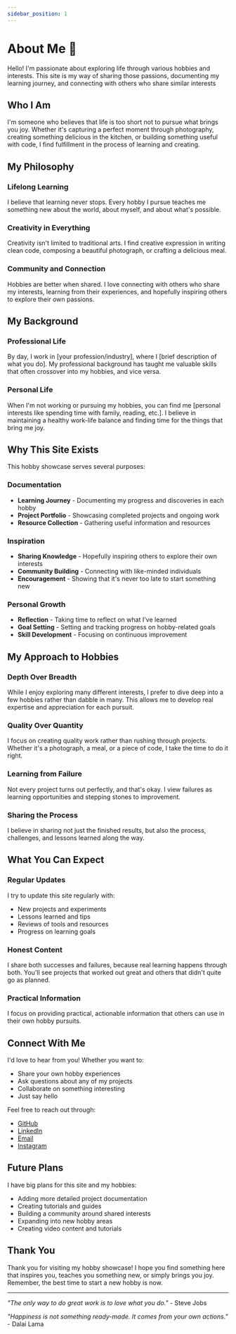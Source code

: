 ```yaml
---
sidebar_position: 1
---
```


# About Me 👋

Hello! I'm passionate about exploring life through various hobbies and interests. This site is my way of sharing those passions, documenting my learning journey, and connecting with others who share similar interests

## Who I Am

I'm someone who believes that life is too short not to pursue what brings you joy. Whether it's capturing a perfect moment through photography, creating something delicious in the kitchen, or building something useful with code, I find fulfillment in the process of learning and creating.

## My Philosophy

### Lifelong Learning
I believe that learning never stops. Every hobby I pursue teaches me something new about the world, about myself, and about what's possible.

### Creativity in Everything
Creativity isn't limited to traditional arts. I find creative expression in writing clean code, composing a beautiful photograph, or crafting a delicious meal.

### Community and Connection
Hobbies are better when shared. I love connecting with others who share my interests, learning from their experiences, and hopefully inspiring others to explore their own passions.

## My Background

### Professional Life
By day, I work in [your profession/industry], where I [brief description of what you do]. My professional background has taught me valuable skills that often crossover into my hobbies, and vice versa.

### Personal Life
When I'm not working or pursuing my hobbies, you can find me [personal interests like spending time with family, reading, etc.]. I believe in maintaining a healthy work-life balance and finding time for the things that bring me joy.

## Why This Site Exists

This hobby showcase serves several purposes:

### Documentation
- **Learning Journey** - Documenting my progress and discoveries in each hobby
- **Project Portfolio** - Showcasing completed projects and ongoing work
- **Resource Collection** - Gathering useful information and resources

### Inspiration
- **Sharing Knowledge** - Hopefully inspiring others to explore their own interests
- **Community Building** - Connecting with like-minded individuals
- **Encouragement** - Showing that it's never too late to start something new

### Personal Growth
- **Reflection** - Taking time to reflect on what I've learned
- **Goal Setting** - Setting and tracking progress on hobby-related goals
- **Skill Development** - Focusing on continuous improvement

## My Approach to Hobbies

### Depth Over Breadth
While I enjoy exploring many different interests, I prefer to dive deep into a few hobbies rather than dabble in many. This allows me to develop real expertise and appreciation for each pursuit.

### Quality Over Quantity
I focus on creating quality work rather than rushing through projects. Whether it's a photograph, a meal, or a piece of code, I take the time to do it right.

### Learning from Failure
Not every project turns out perfectly, and that's okay. I view failures as learning opportunities and stepping stones to improvement.

### Sharing the Process
I believe in sharing not just the finished results, but also the process, challenges, and lessons learned along the way.

## What You Can Expect

### Regular Updates
I try to update this site regularly with:
- New projects and experiments
- Lessons learned and tips
- Reviews of tools and resources
- Progress on learning goals

### Honest Content
I share both successes and failures, because real learning happens through both. You'll see projects that worked out great and others that didn't quite go as planned.

### Practical Information
I focus on providing practical, actionable information that others can use in their own hobby pursuits.

## Connect With Me

I'd love to hear from you! Whether you want to:
- Share your own hobby experiences
- Ask questions about any of my projects
- Collaborate on something interesting
- Just say hello

Feel free to reach out through:
- [GitHub](https://github.com/your-username)
- [LinkedIn](https://linkedin.com/in/your-profile)
- [Email](mailto:your-email@example.com)
- [Instagram](https://instagram.com/your-handle)

## Future Plans

I have big plans for this site and my hobbies:
- Adding more detailed project documentation
- Creating tutorials and guides
- Building a community around shared interests
- Expanding into new hobby areas
- Creating video content and tutorials

## Thank You

Thank you for visiting my hobby showcase! I hope you find something here that inspires you, teaches you something new, or simply brings you joy. Remember, the best time to start a new hobby is now.

---

*"The only way to do great work is to love what you do."* - Steve Jobs

*"Happiness is not something ready-made. It comes from your own actions."* - Dalai Lama 